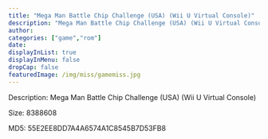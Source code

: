 ```yaml
---
title: "Mega Man Battle Chip Challenge (USA) (Wii U Virtual Console)"
description: "Mega Man Battle Chip Challenge (USA) (Wii U Virtual Console)"
author: 
categories: ["game","rom"]
date: 
displayInList: true
displayInMenu: false
dropCap: false
featuredImage: /img/miss/gamemiss.jpg
---
```


Description: Mega Man Battle Chip Challenge (USA) (Wii U Virtual Console)

Size: 8388608

MD5: 55E2EE8DD7A4A6574A1C8545B7D53FB8

